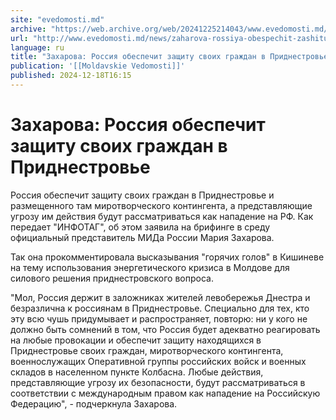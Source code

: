 ```yaml
---
site: "evedomosti.md"
archive: "https://web.archive.org/web/20241225214043/www.evedomosti.md/news/zaharova-rossiya-obespechit-zashitu-svoih-grazhdan-v-pridnes"
url: "http://www.evedomosti.md/news/zaharova-rossiya-obespechit-zashitu-svoih-grazhdan-v-pridnes"
language: ru
title: "Захарова: Россия обеспечит защиту своих граждан в Приднестровье"
publication: '[[Moldavskie Vedomosti]]'
published: 2024-12-18T16:15
---
```


# Захарова: Россия обеспечит защиту своих граждан в Приднестровье

Россия обеспечит защиту своих граждан в Приднестровье и размещенного там миротворческого контингента, а представляющие угрозу им действия будут рассматриваться как нападение на РФ. Как передает "ИНФОТАГ", об этом заявила на брифинге в среду официальный представитель МИДа России Мария Захарова.

Так она прокомментировала высказывания "горячих голов" в Кишиневе на тему использования энергетического кризиса в Молдове для силового решения приднестровского вопроса.

"Мол, Россия держит в заложниках жителей левобережья Днестра и безразлична к россиянам в Приднестровье. Специально для тех, кто эту всю чушь придумывает и распространяет, повторю: ни у кого не должно быть сомнений в том, что Россия будет адекватно реагировать на любые провокации и обеспечит защиту находящихся в Приднестровье своих граждан, миротворческого контингента, военнослужащих Оперативной группы российских войск и военных складов в населенном пункте Колбасна. Любые действия, представляющие угрозу их безопасности, будут рассматриваться в соответствии с международным правом как нападение на Российскую Федерацию", - подчеркнула Захарова.